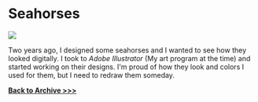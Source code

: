 # Seahorses


<img src="https://arrowarchive.github.io/The-Arrowarchive/images/seahorses.png"
     onContextMenu="return false;">

Two years ago, I designed some seahorses and I wanted to see how they looked digitally. I took to *Adobe Illustrator* (My art program at the time) and started working on their designs. I'm proud of how they look and colors I used for them, but I need to redraw them someday.

**[Back to Archive >>>](https://arrowarchive.github.io/The-Arrowarchive/gallery)**

